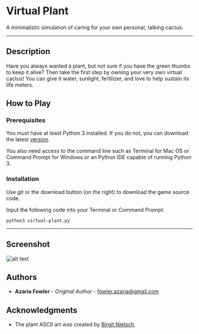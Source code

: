 # Virtual Plant
A minimalistic simulation of caring for your own personal, talking cactus.

---

## Description
Have you always wanted a plant, but not sure if you have the green thumbs to keep it alive? 
Then take the first step by owning your very own virtual cactus! You can give it water, sunlight, fertilizer, and love to help sustain its life meters.

## How to Play

### Prerequisites
You must have at least Python 3 installed. If you do not, you can download the latest [version](https://www.python.org/downloads/release/python-370/).

You also need access to the command line such as Terminal for Mac OS or Command Prompt for Windows or an Python IDE capable of running Python 3.

### Installation
Use git or the download button (on the right) to download the game source code.

Input the following code into your Terminal or Command Prompt:
```
python3 virtual-plant.py
```
---
## Screenshot 
![alt text](http://i44.photobucket.com/albums/f50/ahfowle1/Screen%20Shot%202018-09-03%20at%201.41.52%20PM_zpsvt2zyev8.png "Logo Title Text 1")

## Authors

* **Azaria Fowler** - *Original Author* - fowler.azaria@gmail.com


## Acknowledgments

* The plant ASCII art was created by [Birgit Nietsch](https://www.asciiart.eu/plants/cactus).

